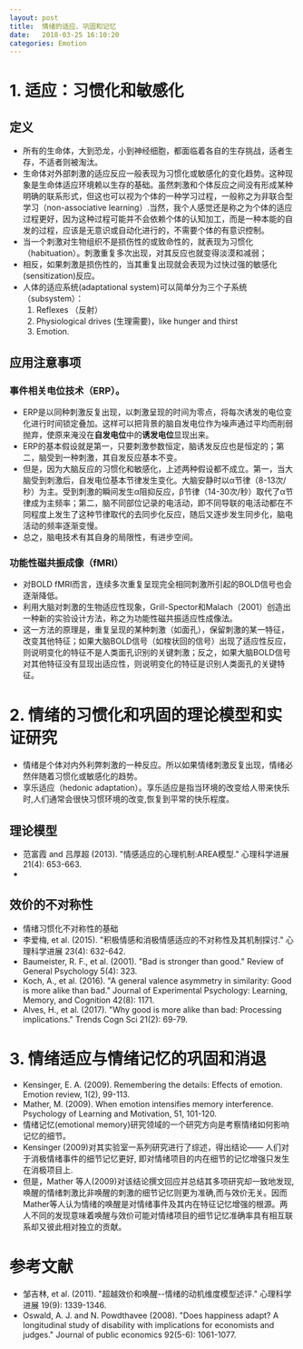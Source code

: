 ```yaml
---
layout: post
title:  情绪的适应、巩固和记忆
date:   2018-03-25 16:10:20
categories: Emotion
---
```


# 1. 适应：习惯化和敏感化

## 定义
* 所有的生命体，大到恐龙，小到神经细胞，都面临着各自的生存挑战，适者生存，不适者则被淘汰。
* 生命体对外部刺激的适应反应一般表现为习惯化或敏感化的变化趋势。这种现象是生命体适应环境赖以生存的基础。虽然刺激和个体反应之间没有形成某种明确的联系形式，但这也可以视为个体的一种学习过程，一般称之为非联合型学习（non-associative learning）.当然，我个人感觉还是称之为个体的适应过程更好，因为这种过程可能并不会依赖个体的认知加工，而是一种本能的自发的过程，应该是无意识或自动化进行的，不需要个体的有意识控制。
* 当一个刺激对生物组织不是损伤性的或致命性的，就表现为习惯化（habituation）。刺激重复多次出现，对其反应也就变得淡漠和减弱；
* 相反，如果刺激是损伤性的，当其重复出现就会表现为过快过强的敏感化(sensitization)反应。
* 人体的适应系统(adaptational system)可以简单分为三个子系统（subsystem）：
   1. Reflexes （反射）
   2. Physiological drives (生理需要)，like hunger and thirst
   3. Emotion.

## 应用注意事项

### 事件相关电位技术（ERP）。
* ERP是以同种刺激反复出现，以刺激呈现的时间为零点，将每次诱发的电位变化进行时间锁定叠加。这样可以把背景的脑自发电位作为噪声通过平均而削弱抛弃，使原来淹没在**自发电位**中的**诱发电位**显现出来。
* ERP的基本假设就是第一，只要刺激参数恒定，脑诱发反应也是恒定的；第二，脑受到一种刺激，其自发反应基本不变。
* 但是，因为大脑反应的习惯化和敏感化，上述两种假设都不成立。第一，当大脑受到刺激后，自发电位基本节律发生变化。大脑安静时以α节律（8-13次/秒）为主。受到刺激的瞬间发生α阻抑反应，β节律（14-30次/秒）取代了α节律成为主频率；第二，脑不同部位记录的电活动，即不同导联的电活动都在不同程度上发生了这种节律取代的去同步化反应，随后又逐步发生同步化，脑电活动的频率逐渐变慢。
* 总之，脑电技术有其自身的局限性，有进步空间。

### 功能性磁共振成像（fMRI）
* 对BOLD fMRI而言，连续多次重复呈现完全相同刺激所引起的BOLD信号也会逐渐降低。
* 利用大脑对刺激的生物适应性现象，Grill-Spector和Malach（2001）创造出一种新的实验设计方法，称之为功能性磁共振适应性成像法。
* 这一方法的原理是，重复呈现的某种刺激（如面孔），保留刺激的某一特征，改变其他特征；如果大脑BOLD信号（如梭状回的信号）出现了适应性反应，则说明变化的特征不是人类面孔识别的关键刺激；反之，如果大脑BOLD信号对其他特征没有显现出适应性，则说明变化的特征是识别人类面孔的关键特征。

# 2. 情绪的习惯化和巩固的理论模型和实证研究

* 情绪是个体对内外利弊刺激的一种反应。所以如果情绪刺激反复出现，情绪必然伴随着习惯化或敏感化的趋势。
* 享乐适应（hedonic adaptation）。享乐适应是指当环境的改变给人带来快乐时,人们通常会很快习惯环境的改变,恢复到平常的快乐程度。

## 理论模型
* 范富霞 and 吕厚超 (2013). "情感适应的心理机制:AREA模型." 心理科学进展 21(4): 653-663.
*

## 效价的不对称性
* 情绪习惯化不对称性的基础
* 李爱梅, et al. (2015). "积极情感和消极情感适应的不对称性及其机制探讨." 心理科学进展 23(4): 632-642.
* Baumeister, R. F., et al. (2001). "Bad is stronger than good." Review of General Psychology 5(4): 323.
* Koch, A., et al. (2016). "A general valence asymmetry in similarity: Good is more alike than bad." Journal of Experimental Psychology: Learning, Memory, and Cognition 42(8): 1171.
* Alves, H., et al. (2017). "Why good is more alike than bad: Processing implications." Trends Cogn Sci 21(2): 69-79.

# 3. 情绪适应与情绪记忆的巩固和消退
* Kensinger, E. A. (2009). Remembering the details: Effects of emotion. Emotion review, 1(2), 99-113.
* Mather, M. (2009). When emotion intensifies memory interference. Psychology of Learning and Motivation, 51, 101-120.
* 情绪记忆(emotional memory)研究领域的一个研究方向是考察情绪如何影响记忆的细节。
* Kensinger (2009)对其实验室一系列研究进行了综述，得出结论—— 人们对于消极情绪事件的细节记忆更好, 即对情绪项目的内在细节的记忆增强只发生在消极项目上.
* 但是，Mather 等人(2009)对该结论撰文回应并总结其多项研究却一致地发现, 唤醒的情绪刺激比非唤醒的刺激的细节记忆则更为准确,而与效价无关。因而Mather等人认为情绪的唤醒是对情绪事件及其内在特征记忆增强的根源。两人不同的发现意味着唤醒与效价可能对情绪项目的细节记忆准确率具有相互联系却又彼此相对独立的贡献。


# 参考文献
* 邹吉林, et al. (2011). "超越效价和唤醒--情绪的动机维度模型述评." 心理科学进展 19(9): 1339-1346.
* Oswald, A. J. and N. Powdthavee (2008). "Does happiness adapt? A longitudinal study of disability with implications for economists and judges." Journal of public economics 92(5-6): 1061-1077.
